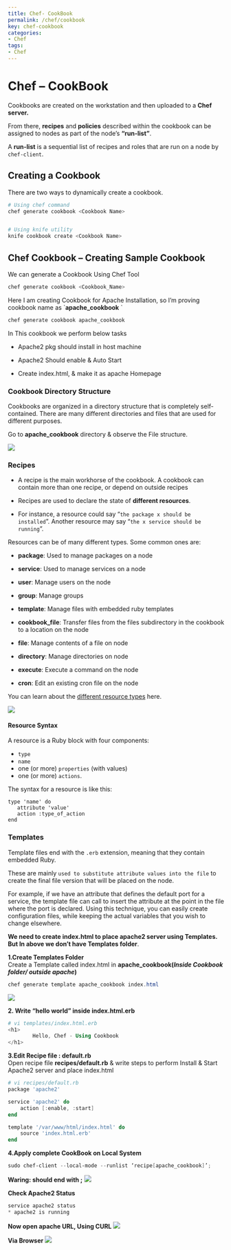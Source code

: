 ```yaml
---
title: Chef- CookBook
permalink: /chef/cookbook
key: chef-cookbook
categories:
- Chef
tags:
- Chef
---
```


Chef – CookBook
===============

Cookbooks are created on the workstation and then uploaded to a **Chef server.** 

From there, **recipes** and **policies** described within the cookbook can be assigned to nodes as part of the node’s **“run-list”**.

A **run-list** is a sequential list of
recipes and roles that are run on a node by `chef-client`.

Creating a Cookbook
-------------------

There are two ways to dynamically create a cookbook.

```powershell
# Using chef command
chef generate cookbook <Cookbook Name>


# Using knife utility
knife cookbook create <Cookbook Name>
```


Chef Cookbook – Creating Sample Cookbook
----------------------------------------

We can generate a Cookbook Using Chef Tool
```powershell
chef generate cookbook <Cookbook_Name>
```


Here I am creating Cookbook for Apache Installation, so I’m proving cookbook
name as \`**apache_cookbook** \`
```powershell
chef generate cookbook apache_cookbook
```
  
   
   
In This cookbook we perform below tasks

-   Apache2 pkg should install in host machine

-   Apache2 Should enable & Auto Start

-   Create index.html, & make it as apache Homepage


### **Cookbook Directory Structure**  
Cookbooks are organized in a directory structure that is completely
self-contained. There are many different directories and files that are used for
different purposes.

Go to **apache_cookbook** directory & observe the File structure.

![](media/6ad8a269caaaf834dff828edbdd8fa59.png)



### **Recipes**

-   A recipe is the main workhorse of the cookbook. A cookbook can contain more
    than one recipe, or depend on outside recipes

-   Recipes are used to declare the state of **different resources**.

-   For instance, a resource could say “`the package x should be installed`”.
    Another resource may say “`the x service should be running`”.

Resources can be of many different types. Some common ones are:

-   **package**: Used to manage packages on a node

-   **service**: Used to manage services on a node

-   **user**: Manage users on the node

-   **group**: Manage groups

-   **template**: Manage files with embedded ruby templates

-   **cookbook_file**: Transfer files from the files subdirectory in the
    cookbook to a location on the node

-   **file**: Manage contents of a file on node

-   **directory**: Manage directories on node

-   **execute**: Execute a command on the node

-   **cron**: Edit an existing cron file on the node

You can learn about the [different resource
types](http://docs.opscode.com/resource.html) here.

![](media/d3208fbe1a00797f0d70006e92f4cb09.png)


#### Resource Syntax
A resource is a Ruby block with four components: 
- `type`
- `name`
- one (or more) `properties` (with values)
- one (or more) `actions`. 

The syntax for a resource is like this:
```
type 'name' do
   attribute 'value'
   action :type_of_action
end
```





### **Templates**

Template files end with the `.erb` extension, meaning that they contain embedded
Ruby.

These are mainly `used to substitute attribute values into the file` to create the
final file version that will be placed on the node.

For example, if we have an attribute that defines the default port for a
service, the template file can call to insert the attribute at the point in the
file where the port is declared. Using this technique, you can easily create
configuration files, while keeping the actual variables that you wish to change
elsewhere.

**We need to create index.html to place apache2 server using Templates. But In
above we don’t have Templates folder**.

**1.Create Templates Folder**  
Create a Template called index.html in **apache_cookbook(***Inside Cookbook
folder/ outside apache***)**

```powershell
chef generate template apache_cookbook index.html
```

![](media/c81a94cfd6741c9bd76dc264b0ac4147.png)

**2. Write “hello world” inside index.html.erb**
```powershell
# vi templates/index.html.erb
<h1>
        Hello, Chef - Using Cookbook
</h1>
```



**3.Edit Recipe file : default.rb**  
Open recipe file **recipes/default.rb** & write steps to perform Install & Start
Apache2 server and place index.html
```powershell
# vi recipes/default.rb
package 'apache2'

service 'apache2' do
	action [:enable, :start]
end

template '/var/www/html/index.html' do
	source 'index.html.erb'
end
```


**4.Apply complete CookBook on Local System**
```powershell
sudo chef-client --local-mode --runlist ‘recipe[apache_cookbook]’;
```


**Waring: should end with ;**
![](media/518f41c07f9c70544c160203bed56600.png)



**Check Apache2 Status**
```powershell
service apache2 status
* apache2 is running
```


**Now open apache URL, Using CURL**
![](media/ee27a2f0320918728bbc67281795c1e1.png)

**Via Browser**
![](media/9afcfc819ea24ece1a19f798586d9c3c.png)
